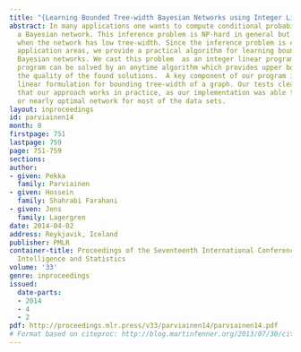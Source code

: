 ```yaml
---
title: "{Learning Bounded Tree-width Bayesian Networks using Integer Linear Programming}"
abstract: In many applications one wants to compute conditional probabilities given
  a Bayesian network. This inference problem is NP-hard in general but becomes tractable
  when the network has low tree-width. Since the inference problem is common in many
  application areas, we provide a practical algorithm for learning bounded tree-width
  Bayesian networks. We cast this problem  as an integer linear program (ILP). The
  program can be solved by an anytime algorithm which provides upper bounds to assess
  the quality of the found solutions.  A key component of our program is a novel integer
  linear formulation for bounding tree-width of a graph. Our tests clearly indicate
  that our approach works in practice, as our implementation was able to find an optimal
  or nearly optimal network for most of the data sets.
layout: inproceedings
id: parviainen14
month: 0
firstpage: 751
lastpage: 759
page: 751-759
sections: 
author:
- given: Pekka
  family: Parviainen
- given: Hossein
  family: Shahrabi Farahani
- given: Jens
  family: Lagergren
date: 2014-04-02
address: Reykjavik, Iceland
publisher: PMLR
container-title: Proceedings of the Seventeenth International Conference on Artificial
  Intelligence and Statistics
volume: '33'
genre: inproceedings
issued:
  date-parts:
  - 2014
  - 4
  - 2
pdf: http://proceedings.mlr.press/v33/parviainen14/parviainen14.pdf
# Format based on citeproc: http://blog.martinfenner.org/2013/07/30/citeproc-yaml-for-bibliographies/
---
```

